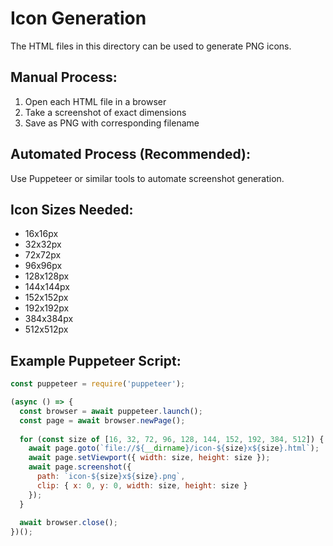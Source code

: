 
# Icon Generation

The HTML files in this directory can be used to generate PNG icons.

## Manual Process:
1. Open each HTML file in a browser
2. Take a screenshot of exact dimensions
3. Save as PNG with corresponding filename

## Automated Process (Recommended):
Use Puppeteer or similar tools to automate screenshot generation.

## Icon Sizes Needed:
- 16x16px
- 32x32px
- 72x72px
- 96x96px
- 128x128px
- 144x144px
- 152x152px
- 192x192px
- 384x384px
- 512x512px

## Example Puppeteer Script:
```javascript
const puppeteer = require('puppeteer');

(async () => {
  const browser = await puppeteer.launch();
  const page = await browser.newPage();
  
  for (const size of [16, 32, 72, 96, 128, 144, 152, 192, 384, 512]) {
    await page.goto(`file://${__dirname}/icon-${size}x${size}.html`);
    await page.setViewport({ width: size, height: size });
    await page.screenshot({ 
      path: `icon-${size}x${size}.png`,
      clip: { x: 0, y: 0, width: size, height: size }
    });
  }
  
  await browser.close();
})();
```

